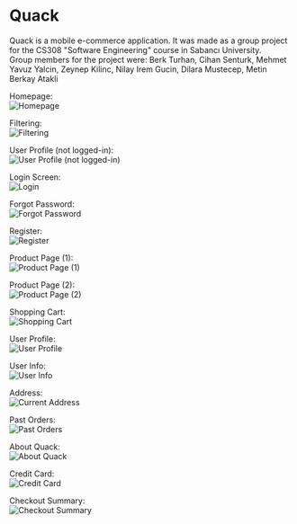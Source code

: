 # Quack
Quack is a mobile e-commerce application. It was made as a group project for the CS308 "Software Engineering" course in Sabancı University.  
Group members for the project were: Berk Turhan, Cihan Senturk, Mehmet Yavuz Yalcin, Zeynep Kilinc, Nilay Irem Gucin, Dilara Mustecep, Metin Berkay Atakli  
  
Homepage:  
![Homepage](https://user-images.githubusercontent.com/51164676/122942665-aacb8b80-d376-11eb-8f4f-31c5321c241a.png)
  
Filtering:  
![Filtering](https://user-images.githubusercontent.com/51164676/122942730-b61eb700-d376-11eb-9616-f41ebc5edced.png)
  
User Profile (not logged-in):  
![User Profile (not logged-in)](https://user-images.githubusercontent.com/51164676/122942931-dea6b100-d376-11eb-8dfc-829e4bc7d9b1.png)
  
Login Screen:  
![Login](https://user-images.githubusercontent.com/51164676/122942982-e9f9dc80-d376-11eb-8d21-76525cfa7c6d.png)
  
Forgot Password:  
![Forgot Password](https://user-images.githubusercontent.com/51164676/122943020-f2eaae00-d376-11eb-851f-1094aa27b496.png)
  
Register:  
![Register](https://user-images.githubusercontent.com/51164676/122943056-f9792580-d376-11eb-84fe-55d2c8250ccb.png)
  
Product Page (1):  
![Product Page (1)](https://user-images.githubusercontent.com/51164676/122943116-08f86e80-d377-11eb-9cdf-0ba5ee18d03d.png)
  
Product Page (2):  
![Product Page (2)](https://user-images.githubusercontent.com/51164676/122943157-1150a980-d377-11eb-8984-6a8663c3fb3a.png)
  
Shopping Cart:  
![Shopping Cart](https://user-images.githubusercontent.com/51164676/122943192-19104e00-d377-11eb-8686-2069fc3e28ed.png)
  
User Profile:  
![User Profile](https://user-images.githubusercontent.com/51164676/122943311-334a2c00-d377-11eb-8078-4c479d60a35e.png)
  
User Info:  
![User Info](https://user-images.githubusercontent.com/51164676/122943343-3ba26700-d377-11eb-9a62-b294a8c69e18.png)
  
Address:  
![Current Address](https://user-images.githubusercontent.com/51164676/122943396-46f59280-d377-11eb-837b-c0149a1b229a.png)
  
Past Orders:  
![Past Orders](https://user-images.githubusercontent.com/51164676/122943459-5543ae80-d377-11eb-9ba8-5eef3bd339c0.png)
  
About Quack:  
![About Quack](https://user-images.githubusercontent.com/51164676/122943493-5e348000-d377-11eb-95be-decea4fc0692.png)
  
Credit Card:  
![Credit Card](https://user-images.githubusercontent.com/51164676/122943550-68ef1500-d377-11eb-8867-bed8d9fe0c3c.png)
  
Checkout Summary:  
![Checkout Summary](https://user-images.githubusercontent.com/51164676/122943591-71475000-d377-11eb-829a-71e358c25a50.png)
